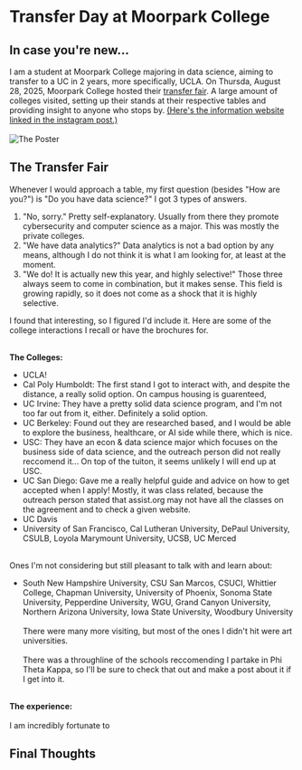 # Transfer Day at Moorpark College

## In case you're new...
I am a student at Moorpark College majoring in data science, aiming to transfer to a UC in 2 years, more specifically, UCLA. On Thursda, August 28, 2025, Moorpark College hosted their [transfer fair](https://www.instagram.com/moorparkcollege/p/DND4AwAKvZx/). A large amount of colleges visited, setting up their stands at their respective tables and providing insight to anyone who stops by. [(Here's the information website linked in the instagram post.)](https://www.moorparkcollege.edu/departments/student-services/university-transfer-center) <br><br>
![The Poster](https://www.moorparkcollege.edu/sites/moorparkcollege/files/styles/390x230/public/media/featured_image/2025-07/transfer_fair_social_25.jpg?h=b8d43044&itok=PbtfwqfW)

## The Transfer Fair
Whenever I would approach a table, my first question (besides "How are you?") is "Do you have data science?" I got 3 types of answers. 
1. "No, sorry." Pretty self-explanatory. Usually from there they promote cybersecurity and computer science as a major. This was mostly the private colleges.
2. "We have data analytics?" Data analytics is not a bad option by any means, although I do not think it is what I am looking for, at least at the moment.
3. "We do! It is actually new this year, and highly selective!" Those three always seem to come in combination, but it makes sense. This field is growing rapidly, so it does not come as a shock that it is highly selective. <br>

I found that interesting, so I figured I'd include it. Here are some of the college interactions I recall or have the brochures for. <br><br>

**The Colleges:**
- UCLA!
- Cal Poly Humboldt: The first stand I got to interact with, and despite the distance, a really solid option. On campus housing is guarenteed,
- UC Irvine: They have a pretty solid data science program, and I'm not too far out from it, either. Definitely a solid option.
- UC Berkeley: Found out they are researched based, and I would be able to explore the business, healthcare, or AI side while there, which is nice.
- USC: They have an econ & data science major which focuses on the business side of data science, and the outreach person did not really reccomend it... On top of the tuiton, it seems unlikely I will end up at USC.
- UC San Diego: Gave me a really helpful guide and advice on how to get accepted when I apply! Mostly, it was class related, because the outreach person stated that assist.org may not have all the classes on the agreement and to check a given website. 
- UC Davis
- University of San Francisco, Cal Lutheran University, DePaul University, CSULB, Loyola Marymount University, UCSB, UC Merced
<br><br>

Ones I'm not considering but still pleasant to talk with and learn about:
- South New Hampshire University, CSU San Marcos, CSUCI, Whittier College, Chapman University, University of Phoenix, Sonoma State University, Pepperdine University, WGU, Grand Canyon University, Northern Arizona University, Iowa State University, Woodbury University
<br><br>
There were many more visiting, but most of the ones I didn't hit were art universities. <br><br>
There was a throughline of the schools reccomending I partake in Phi Theta Kappa, so I'll be sure to check that out and make a post about it if I get into it.
<br><br>

**The experience:** <br><br>
I am incredibly fortunate to 
## Final Thoughts

